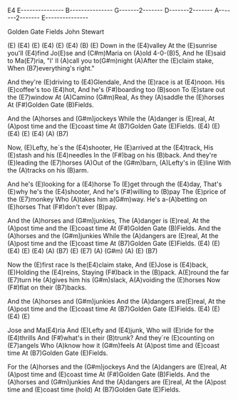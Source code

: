 E4
E---------------
B---------------
G-------2-------
D-------2-------
A-------2-------
E---------------


Golden Gate Fields     John Stewart

(E)  (E4)  (E)  (E4)   (E)  (E4)  (B)  (E)
Down in the (E4)valley
At the (E)sunrise you'll (E4)find
Jo(E)se and (C#m)Maria on (A)old 4-0-(B)5,
And he (E)said to Ma(E7)ria,
"I' II (A)call you to(G#m)night
(A)After the (E)claim stake,
When (B7)everything's right."

And they're (E)driving to (E4)Glendale,
And the (E)race is at (E4)noon.
His (E)coffee's too (E4)hot,
And he's (F#)boarding too (B)soon
To (E)stare out the (E7)window
At (A)Camino (G#m)Real,
As they (A)saddle the (E)horses
At (F#)Golden Gate (B)Fields.

And the (A)horses and (G#m)jockeys
While the (A)danger is (E)real,
At (A)post time and the (E)coast time
At (B7)Golden Gate (E)Fields.
(E4) (E) (E4) (E) (E4)  (A)  (B7)

Now, (E)Lefty, he´s the (E4)shooter,
He (E)arrived at the (E4)track,
His (E)stash and his (E4)needles
In the (F#)bag on his (B)back.
And they're (E)leading the (E7)horses
(A)Out of the (G#m)barn,
(A)Lefty's in (E)line
With the (A)tracks on his (B)arm.

And he's (E)looking for a (E4)horse
To (E)get through the (E4)day,
That's (E)why he's the (E4)shooter,
And he's (F#)willing to (B)pay
The (E)price of the (E7)monkey
Who (A)takes him a(G#m)way.
He's a-(A)betting on (E)horses
That (F#)don't ever (B)pay.

And the (A)horses and (G#m)junkies,
The (A)danger is (E)real,
At the (A)post time and the (E)coast time
At (F#)Golden Gate (B)Fields.
And the (A)horses and the (G#m)junkies
While the (A)dangers are (E)real,
At the (A)post time and the (E)coast time
At (B7)Golden Gate (E)Fields.
(E4)  (E)  (E4)  (E)  (E4)  (A)  (B7)
(E)  (E7)  (A)  (G#m)  (A)  (E)  (B7)

Now the (E)first race
Is the(E4)claim stake,
And (E)Jose is (E4)back,
(E)Holding the (E4)reins,
Staying (F#)back in the (B)pack.
A(E)round the far (E7)turn
He (A)gives him his (G#m)slack,
A(A)voiding the (E)horses
Now (F#)flat on their (B7)backs.

And the (A)horses and (G#m)junkies
And the (A)dangers are(E)real,
At the (A)post time and the (E)coast time
At (B7)Golden Gate (E)Fields.
(E4) (E) (E4) (E)

Jose and Ma(E4)ria
And (E)Lefty and (E4)junk,
Who will (E)ride for the (E4)thrills
And (F#)what's in their (B)trunk?
And they´re (E)counting on (E7)angels
Who (A)know how it (G#m)feels
At (A)post time and (E)coast time
At (B7)Golden Gate (E)Fields.

For the (A)horses and the (G#m)jockeys
And the (A)dangers are (E)real,
At (A)post time and (E)coast time
At (F#)Golden Gate (B)Fields.
And the (A)horses and (G#m)junkies
And the (A)dangers are (E)real,
At the (A)post time and (E)coast time (hold)
At (B7)Golden Gate (E)Fields.
